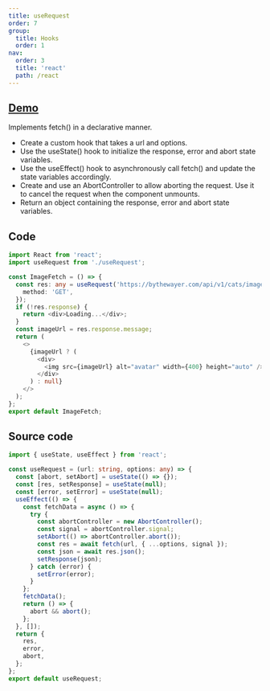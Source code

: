 ```yaml
---
title: useRequest
order: 7
group:
  title: Hooks
  order: 1
nav:
  order: 3
  title: 'react'
  path: /react
---
```


## [Demo](https://www.30secondsofcode.org/react/s/use-fetch)

Implements fetch() in a declarative manner.

- Create a custom hook that takes a url and options.
- Use the useState() hook to initialize the response, error and abort state variables.
- Use the useEffect() hook to asynchronously call fetch() and update the state variables accordingly.
- Create and use an AbortController to allow aborting the request. Use it to cancel the request when the component unmounts.
- Return an object containing the response, error and abort state variables.

<code src="./index.tsx"></code>

## Code

```ts
import React from 'react';
import useRequest from './useRequest';

const ImageFetch = () => {
  const res: any = useRequest('https://bythewayer.com/api/v1/cats/image', {
    method: 'GET',
  });
  if (!res.response) {
    return <div>Loading...</div>;
  }
  const imageUrl = res.response.message;
  return (
    <>
      {imageUrl ? (
        <div>
          <img src={imageUrl} alt="avatar" width={400} height="auto" />
        </div>
      ) : null}
    </>
  );
};
export default ImageFetch;
```

## Source code

```ts
import { useState, useEffect } from 'react';

const useRequest = (url: string, options: any) => {
  const [abort, setAbort] = useState(() => {});
  const [res, setResponse] = useState(null);
  const [error, setError] = useState(null);
  useEffect(() => {
    const fetchData = async () => {
      try {
        const abortController = new AbortController();
        const signal = abortController.signal;
        setAbort(() => abortController.abort());
        const res = await fetch(url, { ...options, signal });
        const json = await res.json();
        setResponse(json);
      } catch (error) {
        setError(error);
      }
    };
    fetchData();
    return () => {
      abort && abort();
    };
  }, []);
  return {
    res,
    error,
    abort,
  };
};
export default useRequest;
```
